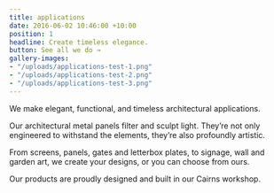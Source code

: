 ```yaml
---
title: applications
date: 2016-06-02 10:46:00 +10:00
position: 1
headline: Create timeless elegance.
button: See all we do →
gallery-images:
- "/uploads/applications-test-1.png"
- "/uploads/applications-test-2.png"
- "/uploads/applications-test-3.png"
---
```


We make elegant, functional, and timeless architectural applications.

Our architectural metal panels filter and sculpt light. They’re not only engineered to withstand the elements, they’re also profoundly artistic.


From screens, panels, gates and letterbox plates, to signage, wall and garden art, we create your designs, or you can choose from ours.

Our products are proudly designed and built in our Cairns workshop. 